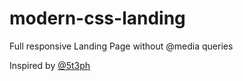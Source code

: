 # modern-css-landing
 
Full responsive Landing Page without @media queries

Inspired by [@5t3ph](https://moderncss.dev/contextual-spacing-for-intrinsic-web-design/)
